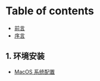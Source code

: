 # Table of contents

* [前言](README.md)
* [序言](<README (1).md>)

## 1. 环境安装 <a href="#1.env-configuration" id="1.env-configuration"></a>

* [MacOS 系统配置](1.env-configuration/macos-configuration.md)
